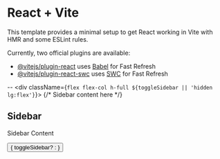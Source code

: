 # React + Vite

This template provides a minimal setup to get React working in Vite with HMR and some ESLint rules.

Currently, two official plugins are available:

- [@vitejs/plugin-react](https://github.com/vitejs/vite-plugin-react/blob/main/packages/plugin-react/README.md) uses [Babel](https://babeljs.io/) for Fast Refresh
- [@vitejs/plugin-react-swc](https://github.com/vitejs/vite-plugin-react-swc) uses [SWC](https://swc.rs/) for Fast Refresh


-- <div className={`flex flex-col h-full ${toggleSidebar || 'hidden lg:flex'}`}>
                    {/* Sidebar content here */}
                    <h2 className="text-xl font-bold">Sidebar</h2>
                    <p>Sidebar Content</p>
                </div>
                <button
                    onClick={handleToggleSidebar}
                    className="lg:hidden absolute top-4 right-[-10px] bg-waikawa-950 text-white p-2 rounded-full"
                >
                {
                    toggleSidebar?
                    <MdKeyboardDoubleArrowLeft />:
                    <MdKeyboardDoubleArrowRight />
                }
                </button>
